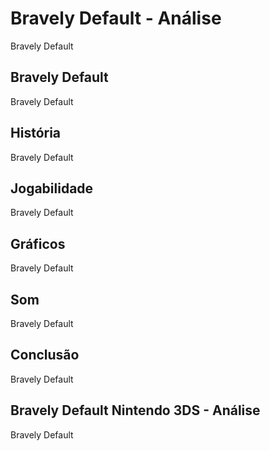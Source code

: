 ---
---

# Bravely Default - Análise

Bravely Default

## Bravely Default

Bravely Default

## História

Bravely Default

## Jogabilidade

Bravely Default

## Gráficos

Bravely Default

## Som

Bravely Default

## Conclusão

Bravely Default

## Bravely Default Nintendo 3DS - Análise

Bravely Default
